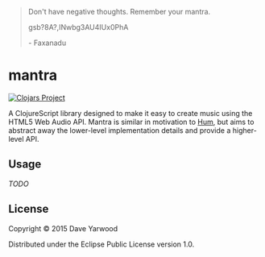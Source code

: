 > Don't have negative thoughts. Remember your mantra.
>
> gsb?8A?,INwbg3AU4IUx0PhA
> 
> \- Faxanadu

# mantra

[![Clojars Project](http://clojars.org/mantra/latest-version.svg)](http://clojars.org/mantra)

A ClojureScript library designed to make it easy to create music using the HTML5 Web Audio API. Mantra is similar in motivation to [Hum](https://github.com/mathias/hum), but aims to abstract away the lower-level implementation details and provide a higher-level API.

## Usage

*TODO*

## License

Copyright © 2015 Dave Yarwood

Distributed under the Eclipse Public License version 1.0.

